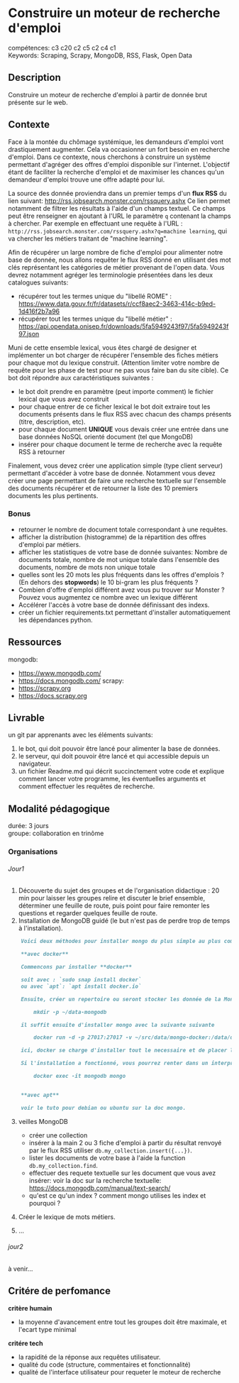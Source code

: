 # Construire un moteur de recherche d'emploi 

compétences: c3 c20 c2 c5 c2 c4 c1  
Keywords: Scraping, Scrapy, MongoDB, RSS, Flask, Open Data  


## Description

Construire un moteur de recherche d'emploi à partir de donnée brut présente sur le web.

## Contexte

Face à la montée du chômage systémique, les demandeurs d'emploi vont drastiquement augmenter. Cela va occasionner un fort besoin en recherche d'emploi.
Dans ce contexte, nous cherchons à construire un système permettant d'agréger des offres d'emploi disponible sur l'internet. 
L'objectif étant de faciliter la recherche d'emploi et de maximiser les chances qu'un demandeur d'emploi trouve une offre adapté pour lui.

La source des donnée proviendra dans un premier temps d'un **flux RSS** du lien suivant: http://rss.jobsearch.monster.com/rssquery.ashx
Ce lien permet notamment de filtrer les résultats à l'aide d'un champs textuel. Ce champs peut être renseigner en ajoutant à l'URL le paramètre `q` contenant la champs à chercher.
Par exemple en effectuant une requête à l'URL : `http://rss.jobsearch.monster.com/rssquery.ashx?q=machine learning`, qui va chercher les métiers traitant de "machine learning".

Afin de récupérer un large nombre de fiche d'emploi pour alimenter notre base de donnée, nous allons requêter le flux RSS donné en utilisant des mot clés représentant les catégories de métier provenant de l'open data. Vous devrez notamment agréger les terminologie présentées dans les deux catalogues suivants:
* récupérer tout les termes unique du "libellé ROME" : https://www.data.gouv.fr/fr/datasets/r/ccf8aec2-3463-414c-b9ed-1d416f2b7a96
* récupérer tout les termes unique du "libellé métier" : https://api.opendata.onisep.fr/downloads/5fa5949243f97/5fa5949243f97.json 

Muni de cette ensemble lexical, vous êtes chargé de designer et implémenter un bot charger de récupérer l'ensemble des fiches métiers pour chaque mot du lexique construit. (Attention limiter votre nombre de requête pour les phase de test pour ne pas vous faire ban du site cible). Ce bot doit répondre aux caractéristiques suivantes : 
* le bot doit prendre en paramètre (peut importe comment) le fichier lexical que vous avez construit
* pour chaque entrer de ce ficher lexical le bot doit extraire tout les documents présents dans le flux RSS avec chacun des champs présents (titre, description, etc).
* pour chaque document **UNIQUE** vous devais créer une entrée dans une base données NoSQL orienté document (tel que MongoDB)
* insérer pour chaque document le terme de recherche avec la requête RSS à retourner

Finalement, vous devez créer une application simple (type client serveur) permettant d'accéder à votre base de donnée. Notamment vous devez créer une page permettant de faire une recherche textuelle sur l'ensemble des documents récupérer et de retourner la liste des 10 premiers documents les plus pertinents.

### Bonus

* retourner le nombre de document totale correspondant à une requêtes.
* afficher la distribution (histogramme) de la répartition des offres d'emploi par métiers.
* afficher les statistiques de votre base de donnée suivantes: Nombre de documents totale, nombre de mot unique totale dans l'ensemble des documents, nombre de mots non unique totale
* quelles sont les 20 mots les plus fréquents dans les offres d'emplois ? (En dehors des **stopwords**) le 10 bi-gram les plus fréquents ?
* Combien d'offre d'emploi différent avez vous pu trouver sur Monster ? Pouvez vous augmentez ce nombre avec un lexique différent
* Accélérer l'accès à votre base de donnée définissant des indexs.
* créer un fichier requirements.txt permettant d'installer automatiquement les dépendances python.



## Ressources

mongodb: 
* https://www.mongodb.com/
* https://docs.mongodb.com/
scrapy:
* https://scrapy.org
* https://docs.scrapy.org



## Livrable

un git par apprenants avec les éléments suivants:
1. le bot, qui doit pouvoir être lancé pour alimenter la base de données.
2. le serveur, qui doit pouvoir être lancé et qui accessible depuis un navigateur.
3. un fichier Readme.md qui décrit succinctement votre code et explique comment lancer votre programme, les éventuelles arguments et comment effectuer les requêtes de recherche.

## Modalité pédagogique

durée: 3 jours  
groupe: collaboration en trinôme  

### Organisations

###### Jour1

1. Découverte du sujet des groupes et de l'organisation didactique : 20 min pour laisser les groupes relire et discuter le brief ensemble, déterminer une feuille de route, puis point pour faire remonter les questions et regarder quelques feuille de route.
2. Installation de MongoDB guidé (le but n'est pas de perdre trop de temps à l'installation).

```markdown
    Voici deux méthodes pour installer mongo du plus simple au plus complexe (à utiliser en fonction de votre préférence ou en cas d'echec d'une méthode)

    **avec docker**

    Commencons par installer **docker**

    soit avec : `sudo snap install docker`
    ou avec `apt`: `apt install docker.io`

    Ensuite, créer un repertoire ou seront stocker les donnée de la MongoDB, par exemple

        mkdir -p ~/data-mongodb

    il suffit ensuite d'installer mongo avec la suivante suivante

        docker run -d -p 27017:27017 -v ~/src/data/mongo-docker:/data/db --name mongodb mongo:4.2 

    ici, docker se charge d'installer tout le necessaire et de placer le tout dans un conteneur isolé.

    Si l'installation a fonctionné, vous pourrez renter dans un interpreteur mongodb avec la commande suivante:

        docker exec -it mongodb mongo


    **avec apt**

    voir le tuto pour debian ou ubuntu sur la doc mongo.
```


3. veilles MongoDB
    * créer une collection
    * insérer à la main 2 ou 3 fiche d'emploi à partir du résultat renvoyé par le flux RSS utiliser `db.my_collection.insert({...})`. 
    * lister les documents de votre base à l'aide la function `db.my_collection.find`.
    * effectuer des requete textuelle sur les document que vous avez insérer: voir la doc sur la recherche textuelle: https://docs.mongodb.com/manual/text-search/ 
    * qu'est ce qu'un index ? comment mongo utilises les index et pourquoi ?


4. Créer le lexique de mots métiers.

5. ...

###### jour2

à venir...

## Critére de perfomance

**critère humain**
* la moyenne d'avancement entre tout les groupes doit être maximale, et l'ecart type minimal


**critére tech**
* la rapidité de la réponse aux requêtes utilisateur. 
* qualité du code (structure, commentaires et fonctionnalité)
* qualité de l'interface utilisateur pour requeter le moteur de recherche

